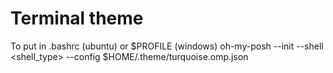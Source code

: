 # Terminal theme

To put in .bashrc (ubuntu) or $PROFILE (windows)
oh-my-posh --init --shell <shell_type> --config $HOME/.theme/turquoise.omp.json
